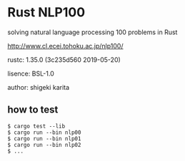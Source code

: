 # Rust NLP100

solving natural language processing 100 problems in Rust

http://www.cl.ecei.tohoku.ac.jp/nlp100/

rustc: 1.35.0 (3c235d560 2019-05-20)

lisence: BSL-1.0

author: shigeki karita


## how to test

```
$ cargo test --lib
$ cargo run --bin nlp00
$ cargo run --bin nlp01
$ cargo run --bin nlp02
$ ...
```
